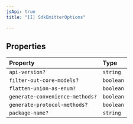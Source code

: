 ```yaml
---
jsApi: true
title: "[I] SdkEmitterOptions"

---
```

## Properties

| Property | Type |
| :------ | :------ |
| `api-version?` | `string` |
| `filter-out-core-models?` | `boolean` |
| `flatten-union-as-enum?` | `boolean` |
| `generate-convenience-methods?` | `boolean` |
| `generate-protocol-methods?` | `boolean` |
| `package-name?` | `string` |
